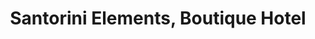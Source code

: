 ---
layout: project.hbs
key: santorini-elements
lang: el/
title: Santorini Elements, Boutique Hotel
category: Hospitality
og: true
description:
- υπο κατασκευή
photos:
- "main.jpg"
- "main.jpg"

---